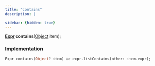 ```yaml
---
title: "contains"
description: |

sidebar: {hidden: true}
---
```

<span class="dart-code"><strong>[Expr] contains</strong>(<span class="nobr">[Object] item</span>);</span>


### Implementation
```dart
Expr contains(Object? item) => expr.listContains(other: item.expr);
```

[Expr]: /reference/classes/expr/
[Object]: https://api.flutter.dev/flutter/dart-core/Object-class.html